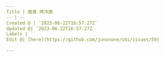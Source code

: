 ```yaml
---
Title | 面食 烤冷面
-- | --
Created @ | `2023-06-22T16:57:27Z`
Updated @| `2023-06-22T16:57:27Z`
Labels | ``
Edit @| [here](https://github.com/junxnone/shi/issues/59)

---
```



